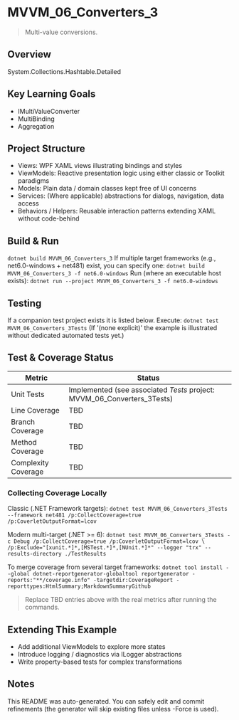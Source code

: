 ﻿# MVVM_06_Converters_3

> Multi-value conversions.

## Overview
System.Collections.Hashtable.Detailed

## Key Learning Goals
- IMultiValueConverter
- MultiBinding
- Aggregation

## Project Structure
- Views: WPF XAML views illustrating bindings and styles
- ViewModels: Reactive presentation logic using either classic or Toolkit paradigms
- Models: Plain data / domain classes kept free of UI concerns
- Services: (Where applicable) abstractions for dialogs, navigation, data access
- Behaviors / Helpers: Reusable interaction patterns extending XAML without code-behind

## Build & Run
`
dotnet build MVVM_06_Converters_3
`
If multiple target frameworks (e.g., net6.0-windows + net481) exist, you can specify one:
`
dotnet build MVVM_06_Converters_3 -f net6.0-windows
`
Run (where an executable host exists):
`
dotnet run --project MVVM_06_Converters_3 -f net6.0-windows
`

## Testing
If a companion test project exists it is listed below. Execute:
`
dotnet test MVVM_06_Converters_3Tests
`
(If '(none explicit)' the example is illustrated without dedicated automated tests yet.)

## Test & Coverage Status

| Metric | Status |
|--------|--------|
| Unit Tests | Implemented (see associated *Tests* project: MVVM_06_Converters_3Tests) |
| Line Coverage | TBD |
| Branch Coverage | TBD |
| Method Coverage | TBD |
| Complexity Coverage | TBD |

### Collecting Coverage Locally

Classic (.NET Framework targets):
`
dotnet test MVVM_06_Converters_3Tests --framework net481 /p:CollectCoverage=true /p:CoverletOutputFormat=lcov
`

Modern multi-target (.NET >= 6):
`
dotnet test MVVM_06_Converters_3Tests -c Debug /p:CollectCoverage=true /p:CoverletOutputFormat=lcov \
  /p:Exclude="[xunit.*]*,[MSTest.*]*,[NUnit.*]*" --logger "trx" --results-directory ./TestResults
`

To merge coverage from several target frameworks:
`
dotnet tool install --global dotnet-reportgenerator-globaltool
reportgenerator -reports:"**/coverage.info" -targetdir:CoverageReport -reporttypes:HtmlSummary;MarkdownSummaryGithub
`

> Replace TBD entries above with the real metrics after running the commands.

## Extending This Example
- Add additional ViewModels to explore more states
- Introduce logging / diagnostics via ILogger abstractions
- Write property-based tests for complex transformations

## Notes
This README was auto-generated. You can safely edit and commit refinements (the generator will skip existing files unless -Force is used).
